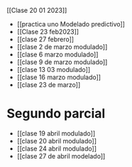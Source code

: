 [[Clase 20 01 2023]] 
- [[practica uno Modelado predictivo]] 
- [[Clase 23 feb2023]] 
- [[clase 27 febrero]] 
- [[clase 2 de marzo modulado]] 
- [[clase 6 marzo modulado]] 
- [[clase 9 de marzo modulado]] 
- [[clase 13 03 modulado]] 
- [[clase 16 marzo modulado]] 
- [[clase 23 de marzo]] 

# Segundo parcial
- [[clase 19 abril modulado]] 
- [[clase 20 abril modulado]] 
- [[clase 24 abril modulado]] 
- [[clase 27 de abril modelado]] 